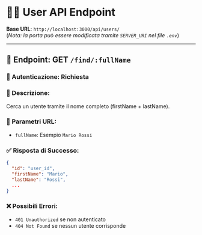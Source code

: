 
# 🧑‍💻 User API Endpoint

**Base URL**: `http://localhost:3000/api/users/`  
(*Nota: la porta può essere modificata tramite `SERVER_URI` nel file `.env`*)

---

## 📍 Endpoint: GET `/find/:fullName`

### 🔐 Autenticazione: Richiesta

### 📝 Descrizione:
Cerca un utente tramite il nome completo (firstName + lastName).

### 🔄 Parametri URL:
- `fullName`: Esempio `Mario Rossi`

### ✅ Risposta di Successo:
```json
{
  "id": "user_id",
  "firstName": "Mario",
  "lastName": "Rossi",
  ...
}
```

### ❌ Possibili Errori:
- `401 Unauthorized` se non autenticato
- `404 Not Found` se nessun utente corrisponde
